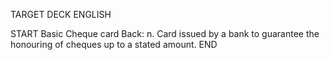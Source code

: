 TARGET DECK
ENGLISH

START
Basic
Cheque card
Back: n. Card issued by a bank to guarantee the honouring of cheques up to a stated amount.
END
